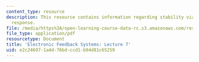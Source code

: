 ```yaml
---
content_type: resource
description: This resource contains information regarding stability via frequency
  response.
file: /media/https%3A/open-learning-course-data-rc.s3.amazonaws.com/res-6-010-electronic-feedback-systems-spring-2013/e2c246971a4d76bdccd1b94d81c65259_MITRES_6-010S13_lec07.pdf
file_type: application/pdf
resourcetype: Document
title: 'Electronic Feedback Systems: Lecture 7'
uid: e2c24697-1a4d-76bd-ccd1-b94d81c65259
---
```

